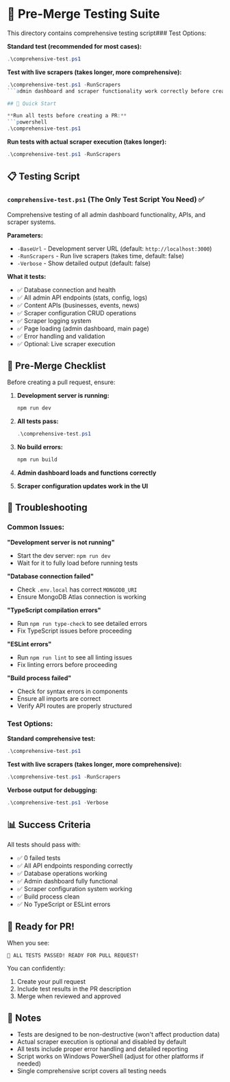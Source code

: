 # 🧪 Pre-Merge Testing Suite

This directory contains comprehensive testing script### Test Options:

**Standard test (recommended for most cases):**
```powershell
.\comprehensive-test.ps1
```

**Test with live scrapers (takes longer, more comprehensive):**
```powershell
.\comprehensive-test.ps1 -RunScrapers
```admin dashboard and scraper functionality work correctly before creating a pull request.

## 🚀 Quick Start

**Run all tests before creating a PR:**
```powershell
.\comprehensive-test.ps1
```

**Run tests with actual scraper execution (takes longer):**
```powershell
.\comprehensive-test.ps1 -RunScrapers
```

## 📋 Testing Script

### `comprehensive-test.ps1` (The Only Test Script You Need) ✅
Comprehensive testing of all admin dashboard functionality, APIs, and scraper systems.

**Parameters:**
- `-BaseUrl` - Development server URL (default: `http://localhost:3000`)
- `-RunScrapers` - Run live scrapers (takes time, default: false)
- `-Verbose` - Show detailed output (default: false)

**What it tests:**
- ✅ Database connection and health
- ✅ All admin API endpoints (stats, config, logs)
- ✅ Content APIs (businesses, events, news)
- ✅ Scraper configuration CRUD operations
- ✅ Scraper logging system
- ✅ Page loading (admin dashboard, main page)
- ✅ Error handling and validation
- ✅ Optional: Live scraper execution

## 🎯 Pre-Merge Checklist

Before creating a pull request, ensure:

1. **Development server is running:**
   ```powershell
   npm run dev
   ```

2. **All tests pass:**
   ```powershell
   .\comprehensive-test.ps1
   ```

3. **No build errors:**
   ```powershell
   npm run build
   ```

4. **Admin dashboard loads and functions correctly**

5. **Scraper configuration updates work in the UI**

## 🔧 Troubleshooting

### Common Issues:

**"Development server is not running"**
- Start the dev server: `npm run dev`
- Wait for it to fully load before running tests

**"Database connection failed"**
- Check `.env.local` has correct `MONGODB_URI`
- Ensure MongoDB Atlas connection is working

**"TypeScript compilation errors"**
- Run `npm run type-check` to see detailed errors
- Fix TypeScript issues before proceeding

**"ESLint errors"**
- Run `npm run lint` to see all linting issues
- Fix linting errors before proceeding

**"Build process failed"**
- Check for syntax errors in components
- Ensure all imports are correct
- Verify API routes are properly structured

### Test Options:

**Standard comprehensive test:**
```powershell
.\comprehensive-test.ps1
```

**Test with live scrapers (takes longer, more comprehensive):**
```powershell
.\comprehensive-test.ps1 -RunScrapers
```

**Verbose output for debugging:**
```powershell
.\comprehensive-test.ps1 -Verbose
```

## 📊 Success Criteria

All tests should pass with:
- ✅ 0 failed tests
- ✅ All API endpoints responding correctly
- ✅ Database operations working
- ✅ Admin dashboard fully functional
- ✅ Scraper configuration system working
- ✅ Build process clean
- ✅ No TypeScript or ESLint errors

## 🎉 Ready for PR!

When you see:
```
🎉 ALL TESTS PASSED! READY FOR PULL REQUEST!
```

You can confidently:
1. Create your pull request
2. Include test results in the PR description
3. Merge when reviewed and approved

## 📝 Notes

- Tests are designed to be non-destructive (won't affect production data)
- Actual scraper execution is optional and disabled by default
- All tests include proper error handling and detailed reporting
- Script works on Windows PowerShell (adjust for other platforms if needed)
- Single comprehensive script covers all testing needs
